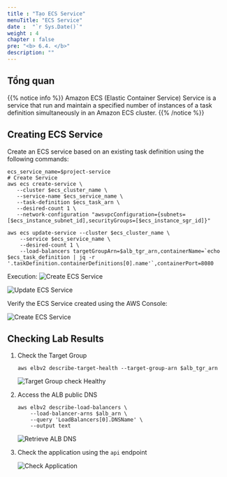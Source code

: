 ```yaml
---
title : "Tạo ECS Service"
menuTitle: "ECS Service"
date :  "`r Sys.Date()`" 
weight : 4
chapter : false
pre: "<b> 6.4. </b>"
description: ""
---
```


## Tổng quan

{{% notice info %}}
Amazon ECS (Elastic Container Service) Service is a service that run and maintain a specified number of instances of a task definition simultaneously in an Amazon ECS cluster.
{{% /notice %}}

## Creating ECS Service

Create an ECS service based on an existing task definition using the following commands:

```shell
ecs_service_name=$project-service
# Create Service
aws ecs create-service \
   --cluster $ecs_cluster_name \
   --service-name $ecs_service_name \
   --task-definition $ecs_task_arn \
   --desired-count 1 \
   --network-configuration "awsvpcConfiguration={subnets=[$ecs_instance_subnet_id],securityGroups=[$ecs_instance_sgr_id]}" 

aws ecs update-service --cluster $ecs_cluster_name \
    --service $ecs_service_name \
    --desired-count 1 \
    --load-balancers targetGroupArn=$alb_tgr_arn,containerName=`echo $ecs_task_definition | jq -r '.taskDefinition.containerDefinitions[0].name'`,containerPort=8080
```

Execution:
![Create ECS Service](/images/6-ecs/6.4-service/6.4.1.png)

![Update ECS Service](/images/6-ecs/6.4-service/6.4.2.png)

Verify the ECS Service created using the AWS Console:

![Create ECS Service](/images/6-ecs/6.4-service/6.4.3.png)

## Checking Lab Results

1. Check the Target Group

    ```shell
    aws elbv2 describe-target-health --target-group-arn $alb_tgr_arn
    ```

    ![Target Group check Healthy](/images/6-ecs/6.4-service/6.4.6.png)

2. Access the ALB public DNS

    ```shell
    aws elbv2 describe-load-balancers \
        --load-balancer-arns $alb_arn \
        --query 'LoadBalancers[0].DNSName' \
        --output text
    ```
    
    ![Retrieve ALB DNS](/images/6-ecs/6.4-service/6.4.5.png)

3. Check the application using the `api` endpoint

    ![Check Application](/images/6-ecs/6.4-service/6.4.4.png)